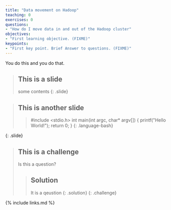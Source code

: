 ```yaml
---
title: "Data movement on Hadoop"
teaching: 0
exercises: 0
questions:
- "How do I move data in and out of the Hadoop cluster"
objectives:
- "First learning objective. (FIXME)"
keypoints:
- "First key point. Brief Answer to questions. (FIXME)"
---
```


You do this and you do that. 

> ## This is a slide
> some contents
{: .slide}

> ## This is another slide
>
> > #include <stdio.h>
> > int main(int argc, char* argv[]) {
> >   printf("Hello World!");
> >   return 0;
> > }
> {: .language-bash}
>
{: .slide}

> ## This is a challenge
> Is this a question?
> 
> > ## Solution
> > It is a qeustion
> {: .solution}
{: .challenge}

{% include links.md %}
